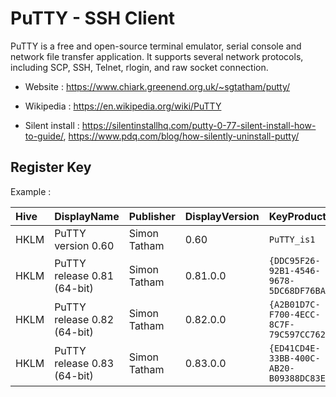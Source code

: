 # PuTTY - SSH Client

PuTTY is a free and open-source terminal emulator, serial console and network file transfer application.
It supports several network protocols, including SCP, SSH, Telnet, rlogin, and raw socket connection.

* Website : https://www.chiark.greenend.org.uk/~sgtatham/putty/
* Wikipedia : https://en.wikipedia.org/wiki/PuTTY

* Silent install : https://silentinstallhq.com/putty-0-77-silent-install-how-to-guide/,
	https://www.pdq.com/blog/how-silently-uninstall-putty/

## Register Key

Example :

 | Hive | DisplayName | Publisher | DisplayVersion | KeyProduct | UninstallExe |
 |:---- |:----------- |:--------- |:-------------- |:---------- |:------------ |
 | HKLM | PuTTY version 0.60 | Simon Tatham | 0.60 | `PuTTY_is1` | `"C:\Program Files (x86)\PuTTY\unins000.exe"` |
 | HKLM | PuTTY release 0.81 (64-bit) | Simon Tatham | 0.81.0.0 | `{DDC95F26-92B1-4546-9678-5DC68DF76BA0}` | `MsiExec.exe /X{DDC95F26-92B1-4546-9678-5DC68DF76BA0}` |
 | HKLM | PuTTY release 0.82 (64-bit) | Simon Tatham | 0.82.0.0 | `{A2B01D7C-F700-4ECC-8C7F-79C597CC7628}` | `MsiExec.exe /X{A2B01D7C-F700-4ECC-8C7F-79C597CC7628}` |
 | HKLM | PuTTY release 0.83 (64-bit) | Simon Tatham | 0.83.0.0 | `{ED41CD4E-33BB-400C-AB20-B09388DC83EF}` | `MsiExec.exe /X{ED41CD4E-33BB-400C-AB20-B09388DC83EF}` |
